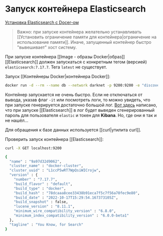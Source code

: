 # Запуск контейнера Elasticsearch

[Установка  Elasticsearch с Docer-ом](https://www.elastic.co/guide/en/elasticsearch/reference/7.17/docker.html#docker-cli-run-dev-mode)


>Важно: при запуске контейнера желательно устанавливать [[Установить ограничение памяти для контейнера|ограничение на использование памяти]]. Иначе, запущенный контейнер быстро "вывешивает" хост систему.

При запуске контейнера [[Image - образы Docker|образ]]  [[Elasticsearch]] должен запускаться с конкретным тегом (версией) `elasticsearch:7.17.7`. Тега `latest` не существует.

Запуск [[Контейнеры Docker|контейнера Docker]]:
```bash
docker run -d --rm --name db --network darknet -p 9200:9200 -e "discovery.type=single-node" --memory=512m elasticsearch:7.17.7
```

Контейнер запускается не очень быстро. Если не отключаться от вывода, указав флаг `-it` или посмотреть логи, то можно увидеть, что при запуске генерируется достаточно большой лог.
[Вот здесь](https://www.elastic.co/guide/en/elasticsearch/reference/current/run-elasticsearch-locally.html) написано, что при запуске [[Elasticsearch]] в лог будет выведен сгенерированный пароль для пользователя `elastic` и токен для __Kibana__. Но, где они я так и не нашёл...

Для обращения к базе данных используется [[curl|утилита curl]].

Проверить запуск контейнера [[Elasticsearch]]:
```bash
curl -X GET localhost:9200

{
  "name" : "9a97d32d9062",
  "cluster_name" : "docker-cluster",
  "cluster_uuid" : "L1ccP5wRT7WpQsiWICrojw",
  "version" : {
    "number" : "7.17.7",
    "build_flavor" : "default",
    "build_type" : "docker",
    "build_hash" : "78dcaaa8cee33438b91eca7f5c7f56a70fec9e80",
    "build_date" : "2022-10-17T15:29:54.167373105Z",
    "build_snapshot" : false,
    "lucene_version" : "8.11.1",
    "minimum_wire_compatibility_version" : "6.8.0",
    "minimum_index_compatibility_version" : "6.0.0-beta1"
  },
  "tagline" : "You Know, for Search"
}
```